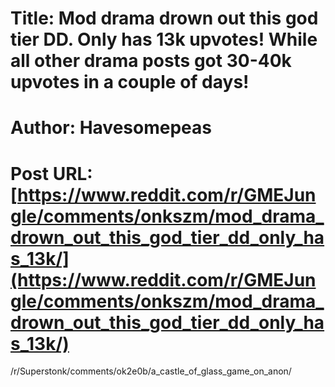 # Title: Mod drama drown out this god tier DD. Only has 13k upvotes! While all other drama posts got 30-40k upvotes in a couple of days!
# Author: Havesomepeas
# Post URL: [https://www.reddit.com/r/GMEJungle/comments/onkszm/mod_drama_drown_out_this_god_tier_dd_only_has_13k/](https://www.reddit.com/r/GMEJungle/comments/onkszm/mod_drama_drown_out_this_god_tier_dd_only_has_13k/)


/r/Superstonk/comments/ok2e0b/a_castle_of_glass_game_on_anon/
